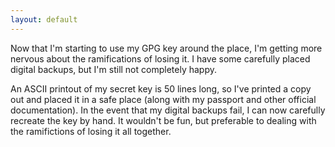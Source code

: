 ```yaml
---
layout: default
---
```

Now that I'm starting to use my GPG key around the place, I'm getting more nervous about the ramifications of losing it. I have some carefully placed digital backups, but I'm still not completely happy.

An ASCII printout of my secret key is 50 lines long, so I've printed a copy out and placed it in a safe place (along with my passport and other official documentation). In the event that my digital backups fail, I can now carefully recreate the key by hand. It wouldn't be fun, but preferable to dealing with the ramifictions of losing it all together.
